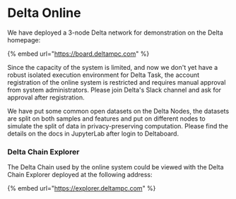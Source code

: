 # Delta Online

We have deployed a 3-node Delta network for demonstration on the Delta homepage:

{% embed url="https://board.deltampc.com" %}

Since the capacity of the system is limited, and now we don't yet have a robust isolated execution environment for Delta Task, the account registration of the online system is restricted and requires manual approval from system administrators. Please join Delta's Slack channel and ask for approval after registration.

We have put some common open datasets on the Delta Nodes, the datasets are split on both samples and features and put on different nodes to simulate the split of data in privacy-preserving computation. Please find the details on the docs in JupyterLab after login to Deltaboard.

### Delta Chain Explorer

The Delta Chain used by the online system could be viewed with the Delta Chain Explorer deployed at the following address:

{% embed url="https://explorer.deltampc.com" %}

